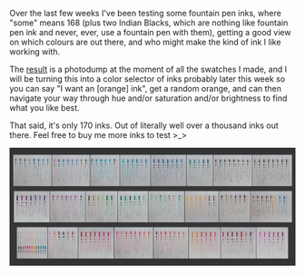 Over the last few weeks I've been testing some fountain pen inks, where "some" means 168 (plus two Indian Blacks, which are nothing like fountain pen ink and never, ever, use a fountain pen with them), getting a good view on which colours are out there, and who might make the kind of ink I like working with.

The [result](http://pomax.nihongoresources.com/pages/inks) is a photodump at the moment of all the swatches I made, and I will be turning this into a color selector of inks probably later this week so you can say "I want an [orange] ink", get a random orange, and can then navigate your way through hue and/or saturation and/or brightness to find what you like best.

That said, it's only 170 inks. Out of literally well over a thousand inks out there. Feel free to buy me more inks to test >_>

<img src="gh-weblog/images/inksamples170.jpg" class="border">